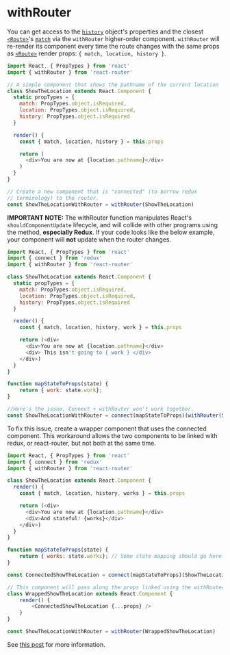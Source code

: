 # withRouter

You can get access to the [`history`](history.md) object's properties and the closest [`<Route>`](Route.md)'s [`match`](match.md) via the `withRouter` higher-order component. `withRouter` will re-render its component every time the route changes with the same props as [`<Route>`](./Route.md) render props: `{ match, location, history }`.

```js
import React, { PropTypes } from 'react'
import { withRouter } from 'react-router'

// A simple component that shows the pathname of the current location
class ShowTheLocation extends React.Component {
  static propTypes = {
    match: PropTypes.object.isRequired,
    location: PropTypes.object.isRequired,
    history: PropTypes.object.isRequired
  }

  render() {
    const { match, location, history } = this.props

    return (
      <div>You are now at {location.pathname}</div>
    )
  }
}

// Create a new component that is "connected" (to borrow redux
// terminology) to the router.
const ShowTheLocationWithRouter = withRouter(ShowTheLocation)
```

**IMPORTANT NOTE:** The withRouter function manipulates React's ```shouldComponentUpdate``` lifecycle, and will collide with other programs using the method, **especially Redux**. If your code looks like the below example, your component will **not** update when the router changes.

```js
import React, { PropTypes } from 'react'
import { connect } from 'redux'
import { withRouter } from 'react-router'

class ShowTheLocation extends React.Component {
  static propTypes = {
    match: PropTypes.object.isRequired,
    location: PropTypes.object.isRequired,
    history: PropTypes.object.isRequired
  }

  render() {
    const { match, location, history, work } = this.props

    return (<div>
      <div>You are now at {location.pathname}</div>
      <div> This isn't going to { work } </div>
    </div>)
  }
}

function mapStateToProps(state) {
    return { work: state.work};
}

//Here's the issue. Connect + withRouter won't work together.
const ShowTheLocationWithRouter = connect(mapStateToProps)(withRouter(ShowTheLocation))
```

To fix this issue, create a wrapper component that uses the connected component. This workaround allows the two components
to be linked with redux, or react-router, but not both at the same time.

```js
import React, { PropTypes } from 'react'
import { connect } from 'redux'
import { withRouter } from 'react-router'

class ShowTheLocation extends React.Component {
  render() {
    const { match, location, history, works } = this.props

    return (<div>
      <div>You are now at {location.pathname}</div>
      <div>And stateful! {works}</div>
    </div>)
  }
}

function mapStateToProps(state) {
    return { works: state.works}; // Some state mapping should go here.
}

const ConnectedShowTheLocation = connect(mapStateToProps)(ShowTheLocation);

// This component will pass along the props linked using the withRouterMethod to the connected component.
class WrappedShowTheLocation extends React.Component {
    render() {
        <ConnectedShowTheLocation {...props} /> 
    }
}

const ShowTheLocationWithRouter = withRouter(WrappedShowTheLocation)
```

See [this post](https://github.com/ReactTraining/react-router/blob/v4.0.0-beta.8/packages/react-router/docs/guides/blocked-updates.md) for more information.
